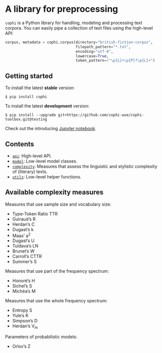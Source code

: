 # A library for preprocessing
`cophi` is a Python library for handling, modeling and processing text corpora. You
can easily pipe a collection of text files using the high-level API:

```python
corpus, metadata = cophi.corpus(directory="british-fiction-corpus",
                                filepath_pattern="*.txt",
                                encoding="utf-8",
                                lowercase=True,
                                token_pattern=r"\p{L}+\p{P}?\p{L}+")
```

## Getting started
To install the latest **stable** version:
```
$ pip install cophi
```

To install the latest **development** version:
```
$ pip install --upgrade git+https://github.com/cophi-wue/cophi-toolbox.git@testing
```

Check out the introducing [Jupyter notebook](https://github.com/cophi-wue/cophi-toolbox/blob/master/notebooks/API.ipynb).

## Contents
- [`api`](https://github.com/cophi-wue/cophi-toolbox/blob/master/src/cophi_toolbox/api.py): High-level API.
- [`model`](https://github.com/cophi-wue/cophi-toolbox/blob/master/src/cophi_toolbox/model.py): Low-level model classes.
- [`complexity`](https://github.com/cophi-wue/cophi-toolbox/blob/master/src/cophi_toolbox/complexity.py): Measures that assess the linguistic and stylistic complexity of (literary) texts.
- [`utils`](https://github.com/cophi-wue/cophi-toolbox/blob/master/src/cophi_toolbox/utils.py): Low-level helper functions.


## Available complexity measures
Measures that use sample size and vocabulary size:
  * Type-Token Ratio TTR
  * Guiraud’s R
  * Herdan’s C
  * Dugast’s k
  * Maas’ a<sup>2</sup>
  * Dugast’s U
  * Tuldava’s LN
  * Brunet’s W
  * Carroll’s CTTR
  * Summer’s S

Measures that use part of the frequency spectrum:
  * Honoré’s H
  * Sichel’s S
  * Michéa’s M

Measures that use the whole frequency spectrum:
  * Entropy S
  * Yule’s K
  * Simpson’s D
  * Herdan’s V<sub>m</sub>

Parameters of probabilistic models:
  * Orlov’s Z
